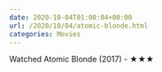```yaml
---
date: 2020-10-04T01:00:04+00:00
url: /2020/10/04/atomic-blonde.html
categories: Movies
---
```

Watched Atomic Blonde (2017) - ★★★




